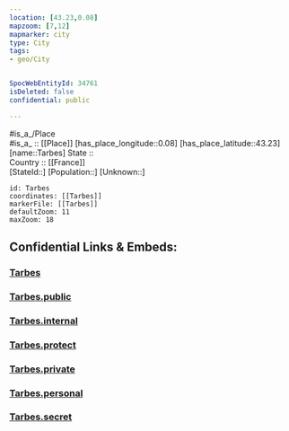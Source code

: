 ```yaml
---
location: [43.23,0.08] 
mapzoom: [7,12] 
mapmarker: city 
type: City
tags:
- geo/City


SpocWebEntityId: 34761
isDeleted: false
confidential: public

---
```

#is_a_/Place  
#is_a_ :: [[Place]] 
[has_place_longitude::0.08] 
[has_place_latitude::43.23] 
[name::Tarbes] 
State ::  
Country :: [[France]]  
[StateId::] 
[Population::] 
[Unknown::] 


```leaflet
id: Tarbes
coordinates: [[Tarbes]] 
markerFile: [[Tarbes]] 
defaultZoom: 11 
maxZoom: 18
```


## Confidential Links & Embeds: 

### [Tarbes](/_Standards/Earth/Continent/Europe/Europe~West/France/regions~France/Occitanie/departments~Occitanie/Hautes-Pyrénées/communes~Hautes-Pyrénées/Tarbes/cities~Tarbes/Tarbes.md) 

### [Tarbes.public](/_public/Earth/Continent/Europe/Europe~West/France/regions~France/Occitanie/departments~Occitanie/Hautes-Pyrénées/communes~Hautes-Pyrénées/Tarbes/cities~Tarbes/Tarbes.public.md) 

### [Tarbes.internal](/_internal/Earth/Continent/Europe/Europe~West/France/regions~France/Occitanie/departments~Occitanie/Hautes-Pyrénées/communes~Hautes-Pyrénées/Tarbes/cities~Tarbes/Tarbes.internal.md) 

### [Tarbes.protect](/_protect/Earth/Continent/Europe/Europe~West/France/regions~France/Occitanie/departments~Occitanie/Hautes-Pyrénées/communes~Hautes-Pyrénées/Tarbes/cities~Tarbes/Tarbes.protect.md) 

### [Tarbes.private](/_private/Earth/Continent/Europe/Europe~West/France/regions~France/Occitanie/departments~Occitanie/Hautes-Pyrénées/communes~Hautes-Pyrénées/Tarbes/cities~Tarbes/Tarbes.private.md) 

### [Tarbes.personal](/_personal/Earth/Continent/Europe/Europe~West/France/regions~France/Occitanie/departments~Occitanie/Hautes-Pyrénées/communes~Hautes-Pyrénées/Tarbes/cities~Tarbes/Tarbes.personal.md) 

### [Tarbes.secret](/_secret/Earth/Continent/Europe/Europe~West/France/regions~France/Occitanie/departments~Occitanie/Hautes-Pyrénées/communes~Hautes-Pyrénées/Tarbes/cities~Tarbes/Tarbes.secret.md)

